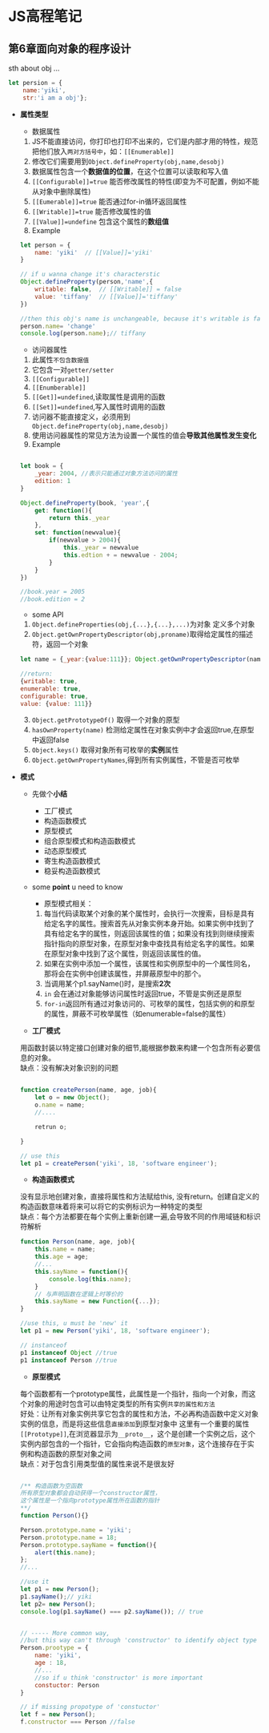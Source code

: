 # JS高程笔记

## 第6章面向对象的程序设计

sth about obj ...

``` js
let persion = {
    name:'yiki',
    str:'i am a obj'};

```

-  **属性类型**
    - 数据属性
    1. JS不能直接访问，你打印也打印不出来的，它们是内部才用的特性，规范把他们放入`两对方括号中`，如：`[[Enumerable]]`
    2. 修改它们需要用到`Object.defineProperty(obj,name,desobj)`
    3. 数据属性包含一个**数据值的位置**，在这个位置可以读取和写入值
    4. `[[Configurable]]=true` 能否修改属性的特性(即变为不可配置，例如不能从对象中删除属性)
    5. `[[Eumerable]]=true` 能否通过for-in循环返回属性
    6. `[[Writable]]=true` 能否修改属性的值
    7. `[[Value]]=undefine` 包含这个属性的**数组值** 
    8. Example
    ``` js
    let person = {
        name: 'yiki'  // [[Value]]='yiki'
    }

    // if u wanna change it's characterstic
    Object.defineProperty(person,'name',{
        writable: false,  // [[Writable]] = false
        value: 'tiffany'  // [[Value]]='tiffany'
    })

    //then this obj's name is unchangeable, because it's writable is false
    person.name= 'change'
    console.log(person.name);// tiffany

    
    ```


    - 访问器属性
    1. 此属性`不包含数据值`
    1. 它包含一对`getter/setter`
    1. `[[Configurable]]`
    1. `[[Enumberable]]`
    1. `[[Get]]=undefined`,读取属性是调用的函数
    1. `[[Set]]=undefined`,写入属性时调用的函数
    1. 访问器不能直接定义，必须用到`Object.defineProperty(obj,name,desobj)`
    1. 使用访问器属性的常见方法为设置一个属性的值会**导致其他属性发生变化**
    1. Example
    ``` js

    let book = {
        _year: 2004, //表示只能通过对象方法访问的属性
        edition: 1
    }

    Object.defineProperty(book, 'year',{
        get: function(){
            return this._year
        },
        set: function(newvalue){
            if(newvalue > 2004){
                this._year = newvalue
                this.edtion + = newvalue - 2004;
            }
        }
    })

    //book.year = 2005
    //book.edition = 2


    ```
    - some API
    1. `Object.defineProperties(obj,{...},{...},...)`为对象 定义多个对象
    2. `Object.getOwnPropertyDescriptor(obj,proname)`取得给定属性的描述符，返回一个对象
    ``` js 
    let name = {_year:{value:111}}; Object.getOwnPropertyDescriptor(name,'_year')
    
    //return: 
    {writable: true, 
    enumerable: true, 
    configurable: true,
    value: {value: 111}}
    ```
    3. `Object.getPrototypeOf()` 取得一个对象的原型
    4. `hasOwnProperty(name)` 检测给定属性在对象实例中才会返回true,在原型中返回false
    5. `Object.keys()` 取得对象所有可枚举的**实例**属性
    6. `Object.getOwnPropertyNames`,得到所有实例属性，不管是否可枚举

- **模式**

    - 先做个**小结**
        - 工厂模式
        - 构造函数模式
        - 原型模式
        - 组合原型模式和构造函数模式
        - 动态原型模式
        - 寄生构造函数模式
        - 稳妥构造函数模式 
          
    - some **point** u need to know
   
        - 原型模式相关：
        1. 每当代码读取某个对象的某个属性时，会执行一次搜索，目标是具有给定名字的属性。搜索首先从对象实例本身开始。如果实例中找到了具有给定名字的属性，则返回该属性的值；如果没有找到则继续搜索指针指向的原型对象，在原型对象中查找具有给定名字的属性。如果在原型对象中找到了这个属性，则返回该属性的值。 
        1. 如果在实例中添加一个属性，该属性和实例原型中的一个属性同名，那将会在实例中创建该属性，并屏蔽原型中的那个。
        1. 当调用某个p1.sayName()时，是搜索**2次**
        1. `in` 会在通过对象能够访问属性时返回true，不管是实例还是原型
        1. `for-in`返回所有通过对象访问的、可枚举的属性，包括实例的和原型的属性，屏蔽不可枚举属性（如enumerable=false的属性）


    - **工厂模式**

    用函数封装以特定接口创建对象的细节,能根据参数来构建一个包含所有必要信息的对象。  
    缺点：没有解决对象识别的问题
    ``` js

    function createPerson(name, age, job){
        let o = new Object();
        o.name = name;
        //....

        retrun o;

    }

    // use this
    let p1 = createPerson('yiki', 18, 'software engineer');

    ```

    - **构造函数模式**

    没有显示地创建对象，直接将属性和方法赋给this, 没有return。创建自定义的构造函数意味着将来可以将它的实例标识为一种特定的类型  
    缺点：每个方法都要在每个实例上重新创建一遍,会导致不同的作用域链和标识符解析

    ``` js
    function Person(name, age, job){
        this.name = name;
        this.age = age;
        //...
        this.sayName = function(){
            console.log(this.name);
        }
        // 与声明函数在逻辑上时等价的
        this.sayName = new Function({...});
    }

    //use this, u must be 'new' it
    let p1 = new Person('yiki', 18, 'software engineer');

    // instanceof
    p1 instanceof Object //true
    p1 instanceof Person //true


    ```

    - **原型模式**

    每个函数都有一个prototype属性，此属性是一个指针，指向一个对象，而这个对象的用途时包含可以由特定类型的所有实例`共享的属性和方法`  
    好处：让所有对象实例共享它包含的属性和方法，不必再构造函数中定义对象实例的信息，而是将这些信息`直接添加`到原型对象中 
    这里有一个重要的属性`[[Prototype]]`,在浏览器显示为`__proto__`，这个是创建一个实例之后，这个实例内部包含的一个指针，它会指向构造函数的`原型对象`，这个连接存在于实例和构造函数的原型对象之间  
    缺点：对于包含引用类型值的属性来说不是很友好

    ``` js 

    /** 构造函数为空函数
    所有原型对象都会自动获得一个constructor属性，
    这个属性是一个指向prototype属性所在函数的指针
    **/
    function Person(){}
    
    Person.prototype.name = 'yiki';
    Person.prototype.name = 18;
    Person.prototype.sayName = function(){
        alert(this.name);
    };
    //...

    //use it
    let p1 = new Person();
    p1.sayName();// yiki
    let p2= new Person();
    console.log(p1.sayName() === p2.sayName()); // true


    // ----- More common way,
    //but this way can't through 'constructor' to identify object type
    Person.prootype = {
        name: 'yiki',
        age : 18,
        //... 
        //so if u think 'constructor' is more important
        constuctor: Person
    }

    // if missing propotype of 'constuctor'
    let f = new Person();
    f.constructor === Person //false

    ```
